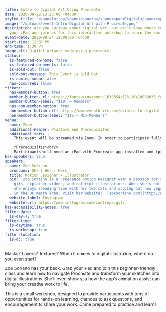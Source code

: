 ```yaml
---
title: Intro to Digital Art Using Procreate
date: 2020-08-22 13:25:00 -04:00
styled-title: "<span>Intro</span><span>to</span><span>Digital</span><span>Art</span><span>Using</span><span>Procreate</span>"
image: "/uploads/event-Intro-Digital-Art-with-Procreate.png"
description: Are you curious about digital art, but don’t know where to start? Grab
  your iPad and join us for this interactive workshop to learn the basics of Procreate.
event-date: 2020-09-24 12:00:00 -04:00
start-time: 12:00 PM
end-time: 1:30 PM
image-alt: Digital artwork made using procreate.
status:
  is-featured-on-home: false
  is-featured-on-events: false
  is-sold-out: false
  sold-out-message: This Event is Sold Out.
  is-coming-soon: false
  has-occurred: false
tickets:
  has-member-button: true
  member-button-url: https://fontevacustomer-1638354c123-1641d839835.force.com/services/oauth2/authorize?client_id=3MVG9nthuDc9owbcOq7_07W.HriOQQPWTbMkrpOla.ajDQlTHf4_uby_mhwylcX.mJBU2O2SppTiZMS0J_HJd&response_type=code&redirect_uri=https://ikit.aiga.org/ikit_national_util/ikit-national-util-sso-redirect/&state=https%3A%2F%2Fdc.aiga.org%2Fevent%2Fintro-to-digital-art-using-procreate%2F%3Fredirect_source%3Deventbrite_register
  member-button-label: "$10  — Members"
  has-non-member-button: true
  non-member-button-url: https://www.eventbrite.com/e/intro-to-digital-art-using-procreate-tickets-117856811897
  non-member-button-label: "$15 — Non-Members"
venue:
  name: Zoom
  additional-header: Platform and Prerequisites
  additional-info: |-
    This event will be streamed via Zoom. In order to participate fully, attendees should plan to join on the Zoom app via their computer, tablet, or mobile device with enough bandwidth to support viewing video. In order to ensure only those who have registered for the event are able to attend — and to create space for intimate conversations — only those whose display name fully matches the name on our registration list will be admitted from the waiting room. You can find more about joining our virtual events, including how to connect, directions to troubleshoot, and information about our refund policy in our [FAQ](/faqs/).

    *Prerequisites*<br/>
    Participants will need an iPad with Procreate app installed and (preferably) a stylus to participate. No previous knowledge or experience with the app or digital illustration is required — the purpose of the workshop is to introduce anyone to the possibilities of creating art in Procreate.
has-speakers: true
speakers:
- name: Zoë Soriano
  pronouns: She | Her | Hers
  title: Motion Designer + Illustrator
  bio: 'Zoë Soriano is a Freelance Motion Designer with a passion for creating animated
    gifs, explainer videos, and colorful illustrations. When she’s not animating,
    she enjoys spending time with her two cats and scoping out new vegan restaurants
    in the DC metro area. Visit her website:  [zoesoriano.com](http://www.zoesoriano.com).'
  website-label: Instagram
  website-url: https://www.instagram.com/zoetrope.gif/
has-accessibility-notes: true
filter-date:
  is-day-7: true
filter-time:
  is-daytime: true
  is-workshop: true
filter-location:
  is-dc: true
---
```


Masks? Layers? Textures? When it comes to digital illustration, where do you even start?

Zoë Soriano has your back. Grab your iPad and join this beginner-friendly class and learn how to navigate Procreate and transform your sketches into digital illustrations. She’ll even show you how the app’s animation assist can bring your creative work to life. 

This is a small workshop, designed to provide participants with tons of opportunities for hands-on learning, chances to ask questions, and encouragement to share your work. Come prepared to practice and learn!